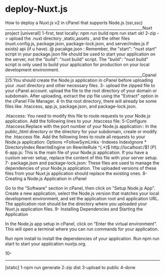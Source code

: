 # deploy-Nuxt.js
How to deploy a Nuxt.js v2 in cPanel that supports Node.js (ssr,ssc)
______________________________________________________________________Nuxt project
[univerall] 
1-first, test locally:
npm run build
npm run start
ok!
2-zip ->  upload the .nuxt directory ,static,assets , and the other files (nuxt.config.js, package.json, package-lock.json, and server/index.js if exists) api (if u have).
@ pacakge.json : 
Remember, the "start": "nuxt start" script in your package.json file should be used to start your application on the server, not the "build": "nuxt build" script. The "build": "nuxt build" script is only used to build your application for production on your local development environment.
______________________________________________________________________Cpanel
2/5:You should create the Node.js application in cPanel before uploading your .nuxt directory and other necessary files.
3- upload the zipped file to your cPanel account. upload the file to the root directory of your domain or subdomain. After uploading, extract the zip file using the "Extract" option in the cPanel File Manager.
4-In the root directory, there will already be some files like .htaccess, app.js, package.json, and package-lock.json.

.htaccess: You need to modify this file to route requests to your Node.js application. Add the following lines to your .htaccess file:
5-Configure .htaccess:Replace <your Port> with the port number of your Node.js application::
In the public_html directory or the directory for your subdomain, create or modify the .htaccess file. Add the following lines to route all requests to your Node.js application:
   Options +FollowSymLinks -Indexes 
   IndexIgnore * 
   DirectoryIndex 
   <IfModule mod_rewrite.c> 
   RewriteEngine on 
   RewriteRule ^(.*)$ http://localhost:<your Port>/\$1 [P] 
   </IfModule>
6-app.js: This is the main file of your Node.js application. If you have a custom server setup, replace the content of this file with your server setup.
7- package.json and package-lock.json: These files are used to manage the dependencies of your Node.js application. The uploaded versions of these files from your Nuxt.js application should replace the existing ones.
8-Creating a Node.js Application in cPanel

Go to the "Software" section in cPanel, then click on "Setup Node.js App". Create a new application, select the Node.js version that matches your local development environment, and set the application root and application URL. The application root should be the directory where you uploaded your Nuxt.js application files.
9- Installing Dependencies and Starting the Application

In the Node.js app setup in cPanel, click on "Enter the virtual environment". This will open a terminal where you can run commands for your application.

Run npm install to install the dependencies of your application.
Run npm run start to start your application nuxtjs.org.

10-


___________________________
[static]
1-npm run generate 2-zip dist 3-upload to public 4-done

